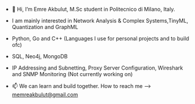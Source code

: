 - 👋 Hi, I’m Emre Akbulut, M.Sc student in Politecnico di Milano, Italy.
- I am mainly interested in  Network Analysis & Complex Systems,TinyML, Quantization and GraphML
- Python, Go and C++ (Languages I use for personal projects and to build ofc)
- SQL, Neo4j, MongoDB
- IP Addressing and Subnetting, Proxy Server Configuration, Wireshark and SNMP Monitoring (Not currently working on)

- 📫 We can learn and build together. How to reach me --> memreakbulut@gmail.com
